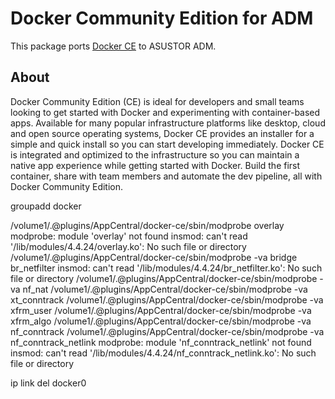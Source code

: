 # Docker Community Edition for ADM

This package ports [Docker CE](https://www.docker.com/community-edition) to ASUSTOR ADM.

## About

Docker Community Edition (CE) is ideal for developers and small teams looking to get started with Docker and experimenting with container-based apps. Available for many popular infrastructure platforms like desktop, cloud and open source operating systems, Docker CE provides an installer for a simple and quick install so you can start developing immediately. Docker CE is integrated and optimized to the infrastructure so you can maintain a native app experience while getting started with Docker. Build the first container, share with team members and automate the dev pipeline, all with Docker Community Edition.

groupadd docker

/volume1/.@plugins/AppCentral/docker-ce/sbin/modprobe overlay
modprobe: module 'overlay' not found
insmod: can't read '/lib/modules/4.4.24/overlay.ko': No such file or directory
/volume1/.@plugins/AppCentral/docker-ce/sbin/modprobe -va bridge br_netfilter
insmod: can't read '/lib/modules/4.4.24/br_netfilter.ko': No such file or directory
/volume1/.@plugins/AppCentral/docker-ce/sbin/modprobe -va nf_nat
/volume1/.@plugins/AppCentral/docker-ce/sbin/modprobe -va xt_conntrack
/volume1/.@plugins/AppCentral/docker-ce/sbin/modprobe -va xfrm_user
/volume1/.@plugins/AppCentral/docker-ce/sbin/modprobe -va xfrm_algo
/volume1/.@plugins/AppCentral/docker-ce/sbin/modprobe -va nf_conntrack
/volume1/.@plugins/AppCentral/docker-ce/sbin/modprobe -va nf_conntrack_netlink
modprobe: module 'nf_conntrack_netlink' not found
insmod: can't read '/lib/modules/4.4.24/nf_conntrack_netlink.ko': No such file or directory

ip link del docker0
